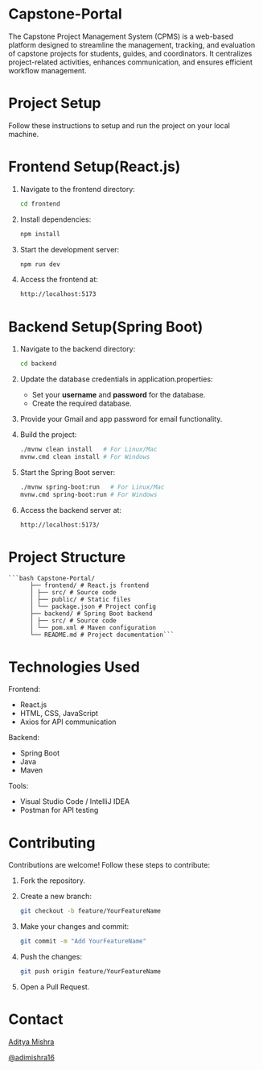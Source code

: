 # Capstone-Portal
The Capstone Project Management System (CPMS) is a web-based platform designed to streamline the management, tracking, and evaluation of capstone projects for students, guides, and coordinators. It centralizes project-related activities, enhances communication, and ensures efficient workflow management.

# Project Setup
Follow these instructions to setup and run the project on your local machine.

# Frontend Setup(React.js)
1. Navigate to the frontend directory:

    ```bash
    cd frontend
    ```

2. Install dependencies:

    ```bash
    npm install
    ```

3. Start the development server:

    ```bash
    npm run dev
    ```
4. Access the frontend at:

   ```bash
   http://localhost:5173
   ```
# Backend Setup(Spring Boot)
1. Navigate to the backend directory:

   ```bash
   cd backend
   ```

2. Update the database credentials in application.properties:
   - Set your **username** and **password** for the database.
   - Create the required database.

3. Provide your Gmail and app password for email functionality.

4. Build the project:

   ```bash
   ./mvnw clean install   # For Linux/Mac
   mvnw.cmd clean install # For Windows
   ```

5. Start the Spring Boot server:

   ```bash
   ./mvnw spring-boot:run   # For Linux/Mac
   mvnw.cmd spring-boot:run # For Windows
   ```

6. Access the backend server at:

   ```bash
   http://localhost:5173/
   ```

# Project Structure
<pre><code>```bash Capstone-Portal/ 
      ├── frontend/ # React.js frontend 
      │ ├── src/ # Source code 
      │ ├── public/ # Static files 
      │ └── package.json # Project config 
      ├── backend/ # Spring Boot backend 
      │ ├── src/ # Source code 
      │ └── pom.xml # Maven configuration 
      └── README.md # Project documentation```</code></pre>


# Technologies Used
Frontend:
- React.js
- HTML, CSS, JavaScript
- Axios for API communication
  
Backend:
- Spring Boot
- Java
- Maven
  
Tools:
- Visual Studio Code / IntelliJ IDEA
- Postman for API testing

# Contributing
Contributions are welcome! Follow these steps to contribute:

1. Fork the repository.
2. Create a new branch:

   ```bash
   git checkout -b feature/YourFeatureName
   ```
   
3. Make your changes and commit:

   ```bash
   git commit -m "Add YourFeatureName"
   ```

4. Push the changes:

   ```bash
   git push origin feature/YourFeatureName
   ```

5. Open a Pull Request.

# Contact 
[Aditya Mishra](https://example.com)

[@adimishra16](https://example.com)
